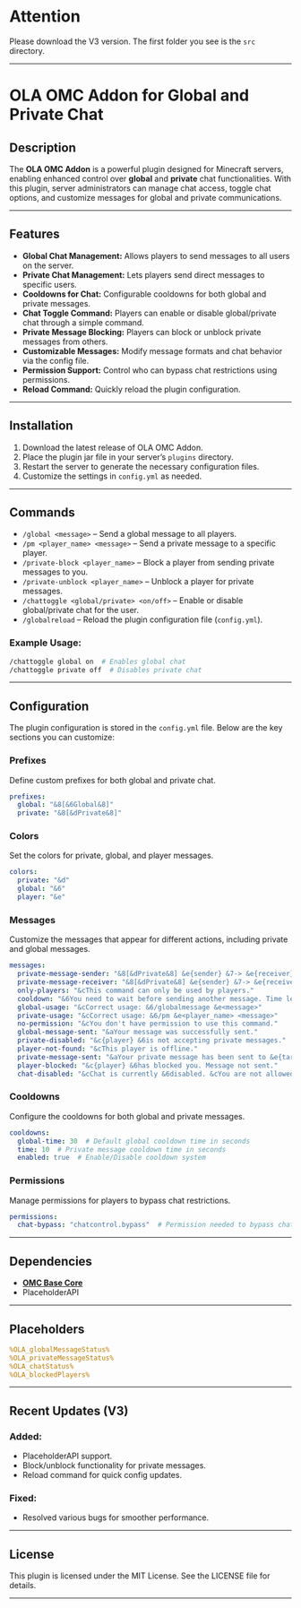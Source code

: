 # **Attention**
Please download the V3 version. The first folder you see is the `src` directory.

---

# OLA OMC Addon for Global and Private Chat

## Description

The **OLA OMC Addon** is a powerful plugin designed for Minecraft servers, enabling enhanced control over **global** and **private** chat functionalities. With this plugin, server administrators can manage chat access, toggle chat options, and customize messages for global and private communications. 

---

## Features

- **Global Chat Management:** Allows players to send messages to all users on the server.
- **Private Chat Management:** Lets players send direct messages to specific users.
- **Cooldowns for Chat:** Configurable cooldowns for both global and private messages.
- **Chat Toggle Command:** Players can enable or disable global/private chat through a simple command.
- **Private Message Blocking:** Players can block or unblock private messages from others.
- **Customizable Messages:** Modify message formats and chat behavior via the config file.
- **Permission Support:** Control who can bypass chat restrictions using permissions.
- **Reload Command:** Quickly reload the plugin configuration.

---

## Installation

1. Download the latest release of OLA OMC Addon.
2. Place the plugin jar file in your server’s `plugins` directory.
3. Restart the server to generate the necessary configuration files.
4. Customize the settings in `config.yml` as needed.

---

## Commands

- `/global <message>` – Send a global message to all players.
- `/pm <player_name> <message>` – Send a private message to a specific player.
- `/private-block <player_name>` – Block a player from sending private messages to you.
- `/private-unblock <player_name>` – Unblock a player for private messages.
- `/chattoggle <global/private> <on/off>` – Enable or disable global/private chat for the user.
- `/globalreload` – Reload the plugin configuration file (`config.yml`).

### Example Usage:

```bash
/chattoggle global on  # Enables global chat
/chattoggle private off  # Disables private chat
```

---

## Configuration

The plugin configuration is stored in the `config.yml` file. Below are the key sections you can customize:

### Prefixes

Define custom prefixes for both global and private chat.

```yaml
prefixes:
  global: "&8[&6Global&8]"
  private: "&8[&dPrivate&8]"
```

### Colors

Set the colors for private, global, and player messages.

```yaml
colors:
  private: "&d"
  global: "&6"
  player: "&e"
```

### Messages

Customize the messages that appear for different actions, including private and global messages.

```yaml
messages:
  private-message-sender: "&8[&dPrivate&8] &e{sender} &7-> &e{receiver}&7: &f{message}"
  private-message-receiver: "&8[&dPrivate&8] &e{sender} &7-> &e{receiver}&7: &f{message}"
  only-players: "&cThis command can only be used by players."
  cooldown: "&6You need to wait before sending another message. Time left: &c{time}s"
  global-usage: "&cCorrect usage: &6/globalmessage &e<message>"
  private-usage: "&cCorrect usage: &6/pm &e<player_name> <message>"
  no-permission: "&cYou don't have permission to use this command."
  global-message-sent: "&aYour message was successfully sent."
  private-disabled: "&c{player} &6is not accepting private messages."
  player-not-found: "&cThis player is offline."
  private-message-sent: "&aYour private message has been sent to &e{target}."
  player-blocked: "&c{player} &6has blocked you. Message not sent."
  chat-disabled: "&cChat is currently &6disabled. &cYou are not allowed to send messages."
```

### Cooldowns

Configure the cooldowns for both global and private messages.

```yaml
cooldowns:
  global-time: 30  # Default global cooldown time in seconds
  time: 10  # Private message cooldown time in seconds
  enabled: true  # Enable/Disable cooldown system
```

### Permissions

Manage permissions for players to bypass chat restrictions.

```yaml
permissions:
  chat-bypass: "chatcontrol.bypass"  # Permission needed to bypass chat restrictions
```

---

## Dependencies

- **[OMC Base Core](https://github.com/ozaiithejava/OMC-)**
- PlaceholderAPI

---

## Placeholders

```yaml
%OLA_globalMessageStatus%
%OLA_privateMessageStatus%
%OLA_chatStatus%
%OLA_blockedPlayers%
```

---

## Recent Updates (V3)

### Added:
- PlaceholderAPI support.
- Block/unblock functionality for private messages.
- Reload command for quick config updates.

### Fixed:
- Resolved various bugs for smoother performance.

---

## License

This plugin is licensed under the MIT License. See the LICENSE file for details.

---



